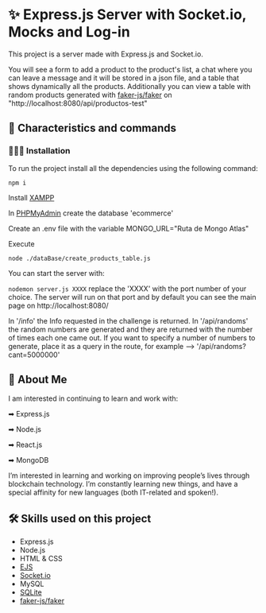 # ✨ Express.js Server with Socket.io, Mocks and Log-in

This project is a server made with Express.js and Socket.io.

You will see a form to add a product to the product's list, a chat where you can leave a message and it will be stored in a json file,
and a table that shows dynamically all the products. Additionally you can view a table with random products generated with [faker-js/faker](https://www.npmjs.com/package/@faker-js/faker) on "http://localhost:8080/api/productos-test"

## 🔧 Characteristics and commands

### 👨🏻‍💻 Installation

To run the project install all the dependencies using the following command:

`npm i`

Install [XAMPP](https://www.apachefriends.org/)

In [PHPMyAdmin](http://localhost/phpmyadmin/) create the database 'ecommerce'

Create an .env file with the variable MONGO_URL="Ruta de Mongo Atlas"

Execute

`node ./dataBase/create_products_table.js`

You can start the server with:

`nodemon server.js XXXX`
replace the 'XXXX' with the port number of your choice. The server will run on that port and by default you can see the main page on http://localhost:8080/

In '/info' the Info requested in the challenge is returned. In '/api/randoms' the random numbers are generated and they are returned with the number of times each one came out. If you want to specify a number of numbers to generate, place it as a query in the route, for example --> '/api/randoms?cant=5000000'

## 🚀 About Me

I am interested in continuing to learn and work with:

➡ Express.js

➡ Node.js

➡ React.js

➡ MongoDB

I’m interested in learning and working on improving people’s lives through blockchain technology. I’m constantly learning new things, and have a special affinity for new languages (both IT-related and spoken!).

## 🛠 Skills used on this project

- Express.js
- Node.js
- HTML & CSS
- [EJS](https://ejs.co/)
- [Socket.io](https://socket.io/)
- MySQL
- [SQLite](https://www.sqlite.org/index.html)
- [faker-js/faker](https://www.npmjs.com/package/@faker-js/faker)
